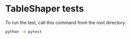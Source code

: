# TableShaper tests

To run the test, call this command from the root directory.

```bash
python -m pytest
```
